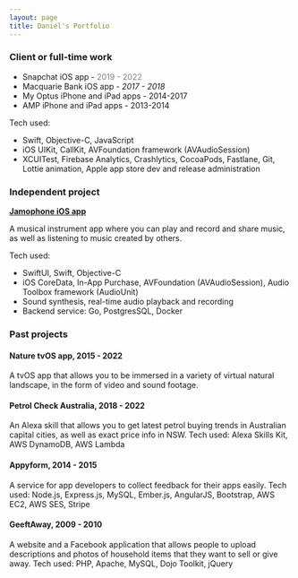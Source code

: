 ```yaml
---
layout: page
title: Daniel's Portfolio
---
```


### Client or full-time work

- Snapchat iOS app - <span style="color: grey">2019 - 2022</span>
- Macquarie Bank iOS app - _2017 - 2018_
- My Optus iPhone and iPad apps - 2014-2017
- AMP iPhone and iPad apps - 2013-2014

Tech used:

- Swift, Objective-C, JavaScript
- iOS UIKit, CallKit, AVFoundation framework (AVAudioSession) 
- XCUITest, Firebase Analytics, Crashlytics, CocoaPods, Fastlane, Git, Lottie animation, Apple app store dev and release administration


### Independent project

**[Jamophone iOS app](https://apps.apple.com/app/id535422655)**

A musical instrument app where you can play and record and share music, as well as listening to music created by others.

Tech used: 

- SwiftUI, Swift, Objective-C
- iOS CoreData, In-App Purchase, AVFoundation (AVAudioSession), Audio Toolbox framework (AudioUnit)
- Sound synthesis, real-time audio playback and recording
- Backend service: Go, PostgresSQL, Docker


### Past projects

#### Nature tvOS app, 2015 - 2022

A tvOS app that allows you to be immersed in a variety of virtual natural landscape, in the form of video and sound footage.

#### Petrol Check Australia, 2018 - 2022

An Alexa skill that allows you to get latest petrol buying trends in Australian capital cities, as well as exact price info in NSW.
Tech used: Alexa Skills Kit, AWS DynamoDB, AWS Lambda

#### Appyform, 2014 - 2015

A service for app developers to collect feedback for their apps easily.
Tech used: Node.js, Express.js, MySQL, Ember.js, AngularJS, Bootstrap, AWS EC2, AWS SES, Stripe

#### GeeftAway, 2009 - 2010

A website and a Facebook application that allows people to upload descriptions and photos of household items that they want to sell or give away.
Tech used: PHP, Apache, MySQL, Dojo Toolkit, jQuery

